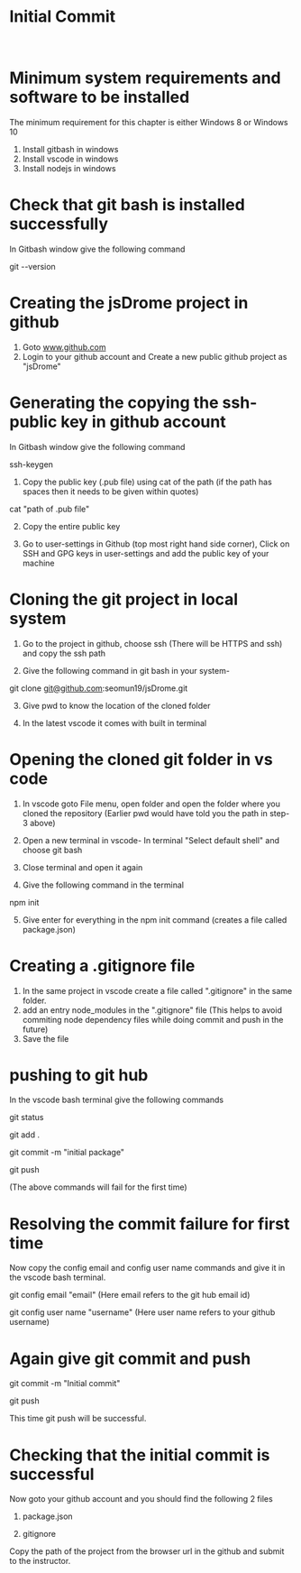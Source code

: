 # Initial Commit

&nbsp;

# Minimum system requirements and software to be installed
The minimum requirement for this chapter is either Windows 8 or Windows 10

1. Install gitbash in windows
2. Install vscode in windows
3. Install nodejs in windows

# Check that git bash is installed successfully
In Gitbash window give the following command

git --version

# Creating the jsDrome project in github 
1. Goto www.github.com
2. Login to your github account and Create a new public github project as "jsDrome"

# Generating the copying the ssh-public key in github account
In Gitbash window give the following command

ssh-keygen

1. Copy the public key (.pub file) using cat of the path (if the path has spaces then it needs to be given within quotes)

cat "path of .pub file"

2. Copy the entire public key

3. Go to user-settings in Github (top most right hand side corner), Click on SSH and GPG keys in user-settings and add the public key of your machine


# Cloning the git project in local system

1. Go to the project in github, choose ssh (There will be HTTPS and ssh) and copy the ssh path

2. Give the following command in git bash in your system- 

git clone git@github.com:seomun19/jsDrome.git

3. Give pwd to know the location of the cloned folder

4. In the latest vscode it comes with built in terminal

# Opening the cloned git folder in vs code

1. In vscode goto File menu, open folder and open the folder where you cloned the repository (Earlier pwd would have told you the path in step-3 above)

2. Open a new terminal in vscode- In terminal "Select default shell" and choose git bash

3. Close terminal and open it again

4. Give the following command in the terminal 

npm init 

5. Give enter for everything in the npm init command (creates a file called package.json)

# Creating a .gitignore file
1. In the same project in vscode create a file called ".gitignore" in the same folder.
2. add an entry node_modules in the ".gitignore" file
(This helps to avoid commiting node dependency files while doing commit and push in the future)
3. Save the file

# pushing to git hub

In the vscode bash terminal give the following commands

git status

git add .

git commit -m "initial package"

git push

(The above commands will fail for the first time)

# Resolving the commit failure for first time
Now copy the config email and config user name commands and give it in the vscode bash terminal.

git config email "email" (Here email refers to the git hub email id)

git config user name "username" (Here user name refers to your github username)

# Again give git commit and push
git commit -m "Initial commit"

git push

This time git push will be successful. 

# Checking that the initial commit is successful
Now goto your github account and you should find the following 2 files

1. package.json

2. gitignore

Copy the path of the project from the browser url in the github and submit to the instructor.